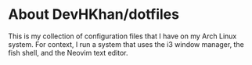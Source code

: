 
# About DevHKhan/dotfiles

This is my collection of configuration files that I have on my Arch Linux system. For context, I run a system that uses the i3 window manager, the fish shell, and the Neovim text editor.
